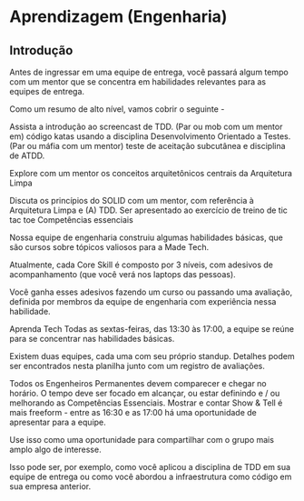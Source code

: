 # Aprendizagem (Engenharia)

## Introdução
Antes de ingressar em uma equipe de entrega, você passará algum tempo com um mentor que se concentra em habilidades relevantes para as equipes de entrega.

Como um resumo de alto nível, vamos cobrir o seguinte -

Assista a introdução ao screencast de TDD.
(Par ou mob com um mentor em) código katas usando a disciplina Desenvolvimento Orientado a Testes.
(Par ou máfia com um mentor) teste de aceitação subcutânea e disciplina de ATDD.

Explore com um mentor os conceitos arquitetônicos centrais da Arquitetura Limpa

Discuta os princípios do SOLID com um mentor, com referência à Arquitetura Limpa e (A) TDD.
Ser apresentado ao exercício de treino de tic tac toe
Competências essenciais

Nossa equipe de engenharia construiu algumas habilidades básicas, que são cursos sobre tópicos valiosos para a Made Tech.

Atualmente, cada Core Skill é composto por 3 níveis, com adesivos de acompanhamento (que você verá nos laptops das pessoas).

Você ganha esses adesivos fazendo um curso ou passando uma avaliação, definida por membros da equipe de engenharia com experiência nessa habilidade.

Aprenda Tech
Todas as sextas-feiras, das 13:30 às 17:00, a equipe se reúne para se concentrar nas habilidades básicas.

Existem duas equipes, cada uma com seu próprio standup. Detalhes podem ser encontrados nesta planilha junto com um registro de avaliações.

Todos os Engenheiros Permanentes devem comparecer e chegar no horário.
O tempo deve ser focado em alcançar, ou estar definindo e / ou melhorando as Competências Essenciais.
Mostrar e contar
Show & Tell é mais freeform - entre as 16:30 e as 17:00 há uma oportunidade de apresentar para a equipe.

Use isso como uma oportunidade para compartilhar com o grupo mais amplo algo de interesse.

Isso pode ser, por exemplo, como você aplicou a disciplina de TDD em sua equipe de entrega ou como você abordou a infraestrutura como código em sua empresa anterior.